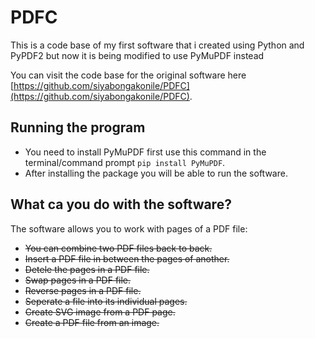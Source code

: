 # PDFC
This is a code base of my first software that i created using Python and PyPDF2 but now it is being modified to use PyMuPDF instead

You can visit the code base for the original software here [https://github.com/siyabongakonile/PDFC](https://github.com/siyabongakonile/PDFC).

## Running the program
- You need to install PyMuPDF first use this command in the terminal/command prompt `pip install PyMuPDF`.
- After installing the package you will be able to run the software.

## What ca you do with the software?
The software allows you to work with pages of a PDF file:
- <strike>You can combine two PDF files back to back.</strike>
- <strike>Insert a PDF file in between the pages of another.</strike>
- <strike>Detele the pages in a PDF file.</strike>
- <strike>Swap pages in a PDF file.</strike>
- <strike>Reverse pages in a PDF file.</strike>
- <strike>Seperate a file into its individual pages.</strike>
- <strike>Create SVG image from a PDF page.</strike>
- <strike>Create a PDF file from an image.<strike>
<!--
You can go to the PDFC website here: [https://siyabongak.github.io/pdfc-website/](https://siyabongak.github.io/pdfc-website/) -->
